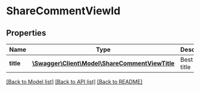 # ShareCommentViewId

## Properties
Name | Type | Description | Notes
------------ | ------------- | ------------- | -------------
**title** | [**\Swagger\Client\Model\ShareCommentViewTitle**](ShareCommentViewTitle.md) | Best reply title | 

[[Back to Model list]](../README.md#documentation-for-models) [[Back to API list]](../README.md#documentation-for-api-endpoints) [[Back to README]](../README.md)



